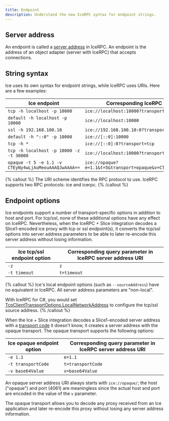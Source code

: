 ```yaml
---
title: Endpoint
description: Understand the new IceRPC syntax for endpoint strings.
---
```


## Server address

An endpoint is called a [server address][server-address] in IceRPC. An endpoint is the address of an object adapter
(server with IceRPC) that accepts connections.

## String syntax

Ice uses its own syntax for endpoint strings, while IceRPC uses URIs. Here are a few examples:

| Ice endpoint                                         | Corresponding IceRPC server address URI                                  |
| ---------------------------------------------------- | ------------------------------------------------------------------------ |
| `tcp -h localhost -p 10000`                          | `ice://localhost:10000?transport=tcp`                                    |
| `default -h localhost -p 10000`                      | `ice://localhost:10000`                                                  |
| `ssl -h 192.168.100.10`                              | `ice://192.168.100.10:0?transport=ssl`                                   |
| `default -h "::0" -p 10000`                          | `ice://[::0]:10000`                                                      |
| `tcp -h *`                                           | `ice://[::0]:0?transport=tcp`                                            |
| `tcp -h localhost -p 10000 -z -t 30000`              | `ice://localhost:10000?transport=tcp&z&t=30000`                          |
| `opaque -t 5 -e 1.1 -v CTEyNy4wLjAuMeouAAAQJwAAAA==` | `ice://opaque?e=1.1&t=5&transport=opaque&v=CTEyNy4wLjAuMeouAAAQJwAAAA==` |

{% callout %}
The URI scheme identifies the RPC protocol to use. IceRPC supports two RPC protocols: ice and icerpc.
{% /callout %}

## Endpoint options

Ice endpoints support a number of transport-specific options in addition to host and port. For tcp/ssl, none of these
additional options have any effect on IceRPC. Nevertheless, when the IceRPC + Slice integration decodes a Slice1-encoded
ice proxy with tcp or ssl endpoint(s), it converts the tcp/ssl options into server address parameters to be able to
later re-encode this server address without losing information.

| Ice tcp/ssl endpoint option | Corresponding query parameter in IceRPC server address URI |
| --------------------------- | ---------------------------------------------------------- |
| `-z`                        | `z`                                                        |
| `-t timeout`                | `t=timeout`                                                |

{% callout %}
Ice's local endpoint options (such as `--sourceAddress`) have no equivalent in IceRPC. All server address parameters are
"non-local".

With IceRPC for C#, you would set [TcpClientTransportOptions.LocalNetworkAddress][local-network-address] to configure
the tcp/ssl source address.
{% /callout %}

When the Ice + Slice integration decodes a Slice1-encoded server address with a [transport code][transport-code] it
doesn't know, it creates a server address with the opaque transport. The opaque transport supports the following
options:

| Ice opaque endpoint option | Corresponding query parameter in IceRPC server address URI |
| -------------------------- | ---------------------------------------------------------- |
| `-e 1.1`                   | `e=1.1`                                                    |
| `-t transportCode`         | `t=transportCode`                                          |
| `-v base64Value`           | `v=base64Value`                                            |

An opaque server address URI always starts with `ice://opaque/`; the host ("opaque") and port (4061) are meaningless
since the actual host and port are encoded in the value of the `v` parameter.

The opaque transport allows you to decode any proxy received from an Ice application and later re-encode this proxy
without losing any server address information.

[local-network-address]: csharp:IceRpc.Transports.Tcp.TcpClientTransportOptions#IceRpc_Transports_Tcp_TcpClientTransportOptions_LocalNetworkAddress
[server-address]: /icerpc/connection/server-address
[transport-code]: /slice1/encoding/proxy-types
